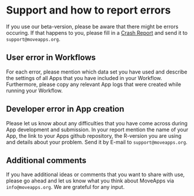 # Support and how to report errors

If you use our beta-version, please be aware that there might be errors occuring. If that happens to you, please fill in a [Crash Report](files/CrashReport_template.md) and send it to `support@moveapps.org`.

## User error in Workflows
For each error, please mention which data set you have used and describe the settings of all Apps that you have included in your Workflow. Furthermore, please copy any relevant App logs that were created while running your Workflow.

## Developer error in App creation
Please let us know about any difficulties that you have come across during App development and submission. In your report mention the name of your App, the link to your Apps github repository, the R-version you are using and details about your problem. Send it by E-mail to `support@moveapps.org`.

## Additional comments
If you have additional ideas or comments that you want to share with use, please go ahead and let us know what you think about MoveApps via `info@moveapps.org`. We are grateful for any input.
